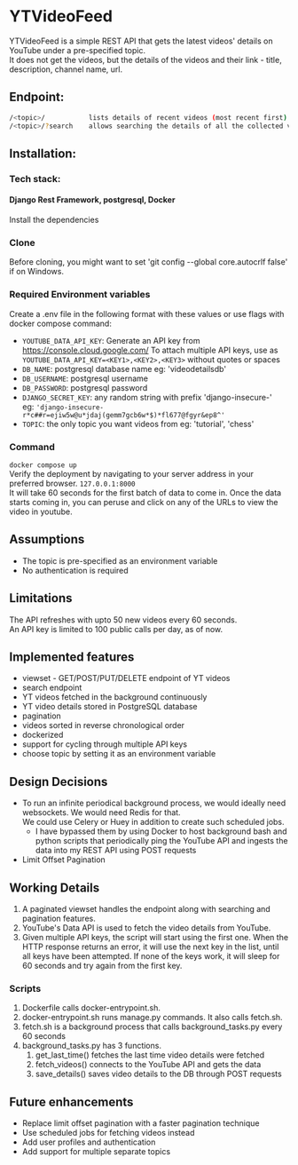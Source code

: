 # YTVideoFeed

YTVideoFeed is a simple REST API that gets the latest videos' details on YouTube under a pre-specified topic.  
It does not get the videos, but the details of the videos and their link - title, description, channel name, url.

## Endpoint:
```sh
/<topic>/           lists details of recent videos (most recent first)
/<topic>/?search    allows searching the details of all the collected videos
```

## Installation:

### Tech stack: 
#### Django Rest Framework, postgresql, Docker
Install the dependencies

### Clone
Before cloning, you might want to set 'git config --global core.autocrlf false' if on Windows.

### Required Environment variables
Create a .env file in the following format with these values or use flags with docker compose command:

- ```YOUTUBE_DATA_API_KEY```: Generate an API key from https://console.cloud.google.com/
To attach multiple API keys, use as `YOUTUBE_DATA_API_KEY=<KEY1>,<KEY2>,<KEY3>` without quotes or spaces
- ```DB_NAME```: postgresql database name eg: 'videodetailsdb'
- ```DB_USERNAME```: postgresql username
- ```DB_PASSWORD```: postgresql password
- ```DJANGO_SECRET_KEY```: any random string with prefix 'django-insecure-'  
eg: ```'django-insecure-r*c##r=ejiw5w@u*jdaj(gemm7gcb6w*$)*fl677@fgyr&ep8^'```
- ```TOPIC```: the only topic you want videos from eg: 'tutorial', 'chess'

### Command
`docker compose up`  
Verify the deployment by navigating to your server address in your preferred browser. `127.0.0.1:8000`  
It will take 60 seconds for the first batch of data to come in.
Once the data starts coming in, you can peruse and click on any of the URLs to view the video in youtube.

## Assumptions
- The topic is pre-specified as an environment variable
- No authentication is required

## Limitations
The API refreshes with upto 50 new videos every 60 seconds.  
An API key is limited to 100 public calls per day, as of now.

## Implemented features
- viewset - GET/POST/PUT/DELETE endpoint of YT videos
- search endpoint 
- YT videos fetched in the background continuously
- YT video details stored in PostgreSQL database
- pagination 
- videos sorted in reverse chronological order
- dockerized
- support for cycling through multiple API keys
- choose topic by setting it as an environment variable

## Design Decisions
- To run an infinite periodical background process, we would ideally need websockets. We would need Redis for that.  
We could use Celery or Huey in addition to create such scheduled jobs.
    - I have bypassed them by using Docker to host background bash and python scripts that periodically ping the YouTube API and ingests the data into my REST API using POST requests
- Limit Offset Pagination

## Working Details
1. A paginated viewset handles the endpoint along with searching and pagination features.
2. YouTube's Data API is used to fetch the video details from YouTube.
4. Given multiple API keys, the script will start using the first one. When the HTTP response returns an error, it will use the next key in the list, until all keys have been attempted. If none of the keys work, it will sleep for 60 seconds and try again from the first key.

### Scripts
1. Dockerfile calls docker-entrypoint.sh.
2. docker-entrypoint.sh runs manage.py commands.
It also calls fetch.sh.
3. fetch.sh is a background process that calls background_tasks.py every 60 seconds
4. background_tasks.py has 3 functions.
    1. get_last_time() fetches the last time video details were fetched
    2. fetch_videos() connects to the YouTube API and gets the data
    3. save_details() saves video details to the DB through POST requests

## Future enhancements
- Replace limit offset pagination with a faster pagination technique
- Use scheduled jobs for fetching videos instead
- Add user profiles and authentication
- Add support for multiple separate topics
